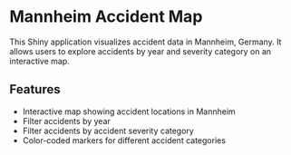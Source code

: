 # Mannheim Accident Map

This Shiny application visualizes accident data in Mannheim, Germany. It allows users to explore accidents by year and severity category on an interactive map.

## Features

- Interactive map showing accident locations in Mannheim
- Filter accidents by year
- Filter accidents by accident severity category
- Color-coded markers for different accident categories